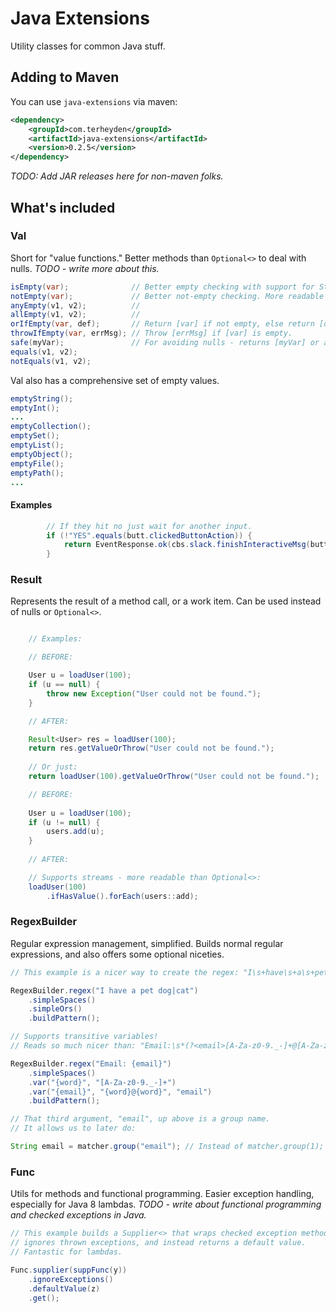# Java Extensions

Utility classes for common Java stuff.

## Adding to Maven

You can use `java-extensions` via maven:

```xml
<dependency>
    <groupId>com.terheyden</groupId>
    <artifactId>java-extensions</artifactId>
    <version>0.2.5</version>
</dependency>
```

_TODO: Add JAR releases here for non-maven folks._

## What's included

### Val

Short for "value functions." Better methods than `Optional<>` to deal with nulls.
_TODO - write more about this._

```java
isEmpty(var);              // Better empty checking with support for Strings, Collections, and Maps.
notEmpty(var);             // Better not-empty checking. More readable than !isEmpty();
anyEmpty(v1, v2);          //
allEmpty(v1, v2);          //
orIfEmpty(var, def);       // Return [var] if not empty, else return [def].
throwIfEmpty(var, errMsg); // Throw [errMsg] if [var] is empty.
safe(myVar);               // For avoiding nulls - returns [myVar] or a non-null empty value.
equals(v1, v2);
notEquals(v1, v2);
```

Val also has a comprehensive set of empty values.

```java
emptyString();
emptyInt();
...
emptyCollection();
emptySet();
emptyList();
emptyObject();
emptyFile();
emptyPath();
...
```

#### Examples

```java
        // If they hit no just wait for another input.
        if (!"YES".equals(butt.clickedButtonAction)) {
            return EventResponse.ok(cbs.slack.finishInteractiveMsg(butt, Color.Grey, "Okay, sorry about that."));
        }

```

### Result

Represents the result of a method call, or a work item.
Can be used instead of nulls or `Optional<>`.

```java

    // Examples:

    // BEFORE:

    User u = loadUser(100);
    if (u == null) {
        throw new Exception("User could not be found.");
    }

    // AFTER:

    Result<User> res = loadUser(100);
    return res.getValueOrThrow("User could not be found.");
    
    // Or just:
    return loadUser(100).getValueOrThrow("User could not be found.");

    // BEFORE:
    
    User u = loadUser(100);
    if (u != null) {
        users.add(u);
    }
    
    // AFTER:

    // Supports streams - more readable than Optional<>:
    loadUser(100)
        .ifHasValue().forEach(users::add);

```

### RegexBuilder

Regular expression management, simplified. Builds normal regular expressions, and also offers some optional niceties.

```java
// This example is a nicer way to create the regex: "I\s+have\s+a\s+pet\s+(?:dog|cat)".

RegexBuilder.regex("I have a pet dog|cat")
    .simpleSpaces()
    .simpleOrs()
    .buildPattern();

// Supports transitive variables!
// Reads so much nicer than: "Email:\s*(?<email>[A-Za-z0-9._-]+@[A-Za-z0-9._-]+)"

RegexBuilder.regex("Email: {email}")
    .simpleSpaces()
    .var("{word}", "[A-Za-z0-9._-]+")
    .var("{email}", "{word}@{word}", "email")
    .buildPattern();

// That third argument, "email", up above is a group name.
// It allows us to later do:

String email = matcher.group("email"); // Instead of matcher.group(1);

```

### Func

Utils for methods and functional programming. Easier exception handling, especially for Java 8 lambdas. _TODO - write about functional programming and checked exceptions in Java._

```java
// This example builds a Supplier<> that wraps checked exception methods,
// ignores thrown exceptions, and instead returns a default value.
// Fantastic for lambdas.

Func.supplier(suppFunc(y))
    .ignoreExceptions()
    .defaultValue(z)
    .get();
```
